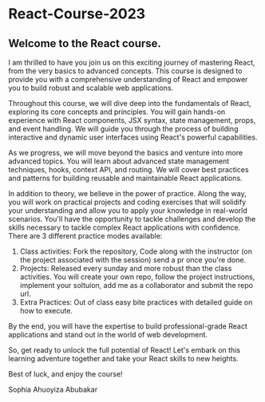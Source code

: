 # React-Course-2023
## Welcome to the React course.
I am thrilled to have you join us on this exciting journey of mastering React, from the very basics to advanced concepts. This course is designed to provide you with a comprehensive understanding of React and empower you to build robust and scalable web applications.

Throughout this course, we will dive deep into the fundamentals of React, exploring its core concepts and principles. You will gain hands-on experience with React components, JSX syntax, state management, props, and event handling. We will guide you through the process of building interactive and dynamic user interfaces using React's powerful capabilities.

As we progress, we will move beyond the basics and venture into more advanced topics. You will learn about advanced state management techniques, hooks, context API, and routing. We will cover best practices and patterns for building reusable and maintainable React applications.

In addition to theory, we believe in the power of practice. Along the way, you will work on practical projects and coding exercises that will solidify your understanding and allow you to apply your knowledge in real-world scenarios. You'll have the opportunity to tackle challenges and develop the skills necessary to tackle complex React applications with confidence.
There are 3 different practice modes available:
1. Class activities: Fork the repository, Code along with the instructor (on the project associated with the session)
send a pr once you're done.
2. Projects: Released every sunday and more robust than the class activities. You will create your own repo, follow the project instructions, implement your soltuion, add me as a collaborator and submit the repo url.
3. Extra Practices: Out of class easy bite practices with detailed guide on how to execute.

By the end, you will have the expertise to build professional-grade React applications and stand out in the world of web development.

So, get ready to unlock the full potential of React! Let's embark on this learning adventure together and take your React skills to new heights.

Best of luck, and enjoy the course!

Sophia Ahuoyiza Abubakar

